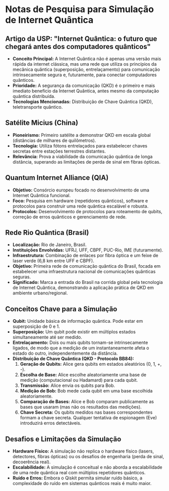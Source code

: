 # Notas de Pesquisa para Simulação de Internet Quântica

## Artigo da USP: "Internet Quântica: o futuro que chegará antes dos computadores quânticos"

- **Conceito Principal:** A Internet Quântica não é apenas uma versão mais rápida da internet clássica, mas uma rede que utiliza os princípios da mecânica quântica (superposição, entrelaçamento) para comunicação intrinsecamente segura e, futuramente, para conectar computadores quânticos.
- **Prioridade:** A segurança da comunicação (QKD) é o primeiro e mais imediato benefício da Internet Quântica, antes mesmo da computação quântica distribuída.
- **Tecnologias Mencionadas:** Distribuição de Chave Quântica (QKD), teletransporte quântico.

## Satélite Micius (China)

- **Pioneirismo:** Primeiro satélite a demonstrar QKD em escala global (distâncias de milhares de quilômetros).
- **Tecnologia:** Utiliza fótons entrelaçados para estabelecer chaves secretas entre estações terrestres distantes.
- **Relevância:** Prova a viabilidade da comunicação quântica de longa distância, superando as limitações de perda de sinal em fibras ópticas.

## Quantum Internet Alliance (QIA)

- **Objetivo:** Consórcio europeu focado no desenvolvimento de uma Internet Quântica funcional.
- **Foco:** Pesquisa em hardware (repetidores quânticos), software e protocolos para construir uma rede quântica escalável e robusta.
- **Protocolos:** Desenvolvimento de protocolos para roteamento de qubits, correção de erros quânticos e gerenciamento de rede.

## Rede Rio Quântica (Brasil)

- **Localização:** Rio de Janeiro, Brasil.
- **Instituições Envolvidas:** UFRJ, UFF, CBPF, PUC-Rio, IME (futuramente).
- **Infraestrutura:** Combinação de enlaces por fibra óptica e um feixe de laser verde (6,8 km entre UFF e CBPF).
- **Objetivo:** Primeira rede de comunicação quântica do Brasil, focada em estabelecer uma infraestrutura nacional de comunicações quânticas seguras.
- **Significado:** Marca a entrada do Brasil na corrida global pela tecnologia de Internet Quântica, demonstrando a aplicação prática de QKD em ambiente urbano/regional.

## Conceitos Chave para a Simulação

- **Qubit:** Unidade básica de informação quântica. Pode estar em superposição de 0 e 1.
- **Superposição:** Um qubit pode existir em múltiplos estados simultaneamente até ser medido.
- **Entrelaçamento:** Dois ou mais qubits tornam-se intrinsecamente ligados, de modo que a medição de um instantaneamente afeta o estado do outro, independentemente da distância.
- **Distribuição de Chave Quântica (QKD - Protocolo BB84):**
    1.  **Geração de Qubits:** Alice gera qubits em estados aleatórios (0, 1, +, -).
    2.  **Escolha de Base:** Alice escolhe aleatoriamente uma base de medição (computacional ou Hadamard) para cada qubit.
    3.  **Transmissão:** Alice envia os qubits para Bob.
    4.  **Medição de Bob:** Bob mede cada qubit em uma base escolhida aleatoriamente.
    5.  **Comparação de Bases:** Alice e Bob comparam publicamente as bases que usaram (mas não os resultados das medições).
    6.  **Chave Secreta:** Os qubits medidos nas bases correspondentes formam a chave secreta. Qualquer tentativa de espionagem (Eve) introduzirá erros detectáveis.

## Desafios e Limitações da Simulação

- **Hardware Físico:** A simulação não replica o hardware físico (lasers, detectores, fibras ópticas) ou os desafios de engenharia (perda de sinal, decoerência real).
- **Escalabilidade:** A simulação é conceitual e não aborda a escalabilidade de uma rede quântica real com múltiplos repetidores quânticos.
- **Ruído e Erros:** Embora o Qiskit permita simular ruído básico, a complexidade do ruído em sistemas quânticos reais é muito maior.
